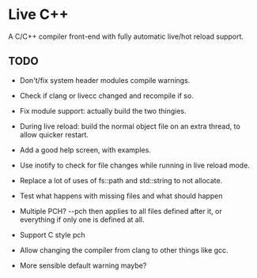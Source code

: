 # Live C++

A C/C++ compiler front-end with fully automatic live/hot reload support.

## TODO

- Don't/fix system header modules compile warnings.
- Check if clang or livecc changed and recompile if so.
- Fix module support: actually build the two thingies.
- During live reload: build the normal object file on an extra thread, to allow quicker restart.
- Add a good help screen, with examples.
- Use inotify to check for file changes while running in live reload mode.
- Replace a lot of uses of fs::path and std::string to not allocate.
- Test what happens with missing files and what should happen
- Multiple PCH? --pch then applies to all files defined after it, or everything if only one is defined at all.
- Support C style pch
- Allow changing the compiler from clang to other things like gcc.

- More sensible default warning maybe?
